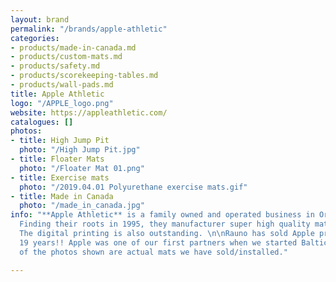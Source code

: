 ```yaml
---
layout: brand
permalink: "/brands/apple-athletic"
categories:
- products/made-in-canada.md
- products/custom-mats.md
- products/safety.md
- products/scorekeeping-tables.md
- products/wall-pads.md
title: Apple Athletic
logo: "/APPLE_logo.png"
website: https://appleathletic.com/
catalogues: []
photos:
- title: High Jump Pit
  photo: "/High Jump Pit.jpg"
- title: Floater Mats
  photo: "/Floater Mat 01.png"
- title: Exercise mats
  photo: "/2019.04.01 Polyurethane exercise mats.gif"
- title: Made in Canada
  photo: "/made_in_canada.jpg"
info: "**Apple Athletic** is a family owned and operated business in Orillia, Ontario.
  Finding their roots in 1995, they manufacturer super high quality mats of all sorts.
  The digital printing is also outstanding. \n\nRauno has sold Apple products for
  19 years!! Apple was one of our first partners when we started Baltic Athletics.\n\nAll
  of the photos shown are actual mats we have sold/installed."

---
```


